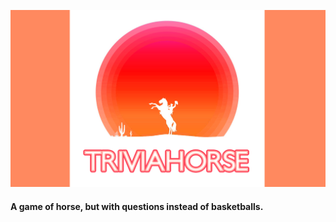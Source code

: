 ![Triviahorse](/client/images/th_splash_web.png)

#### A game of horse, but with questions instead of basketballs.